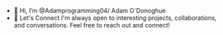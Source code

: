 - 👋 Hi, I’m @Adamprogramming04/ Adam O´Donoghue
- 🤝 Let's Connect I'm always open to interesting projects, collaborations, and conversations. Feel free to reach out and connect!
